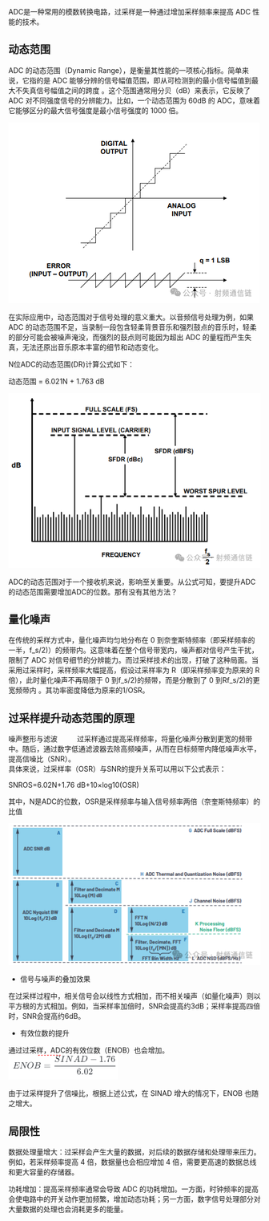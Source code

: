 ADC是一种常用的模数转换电路，过采样是一种通过增加采样频率来提高 ADC 性能的技术。

## 动态范围

ADC 的动态范围（Dynamic Range），是衡量其性能的一项核心指标。简单来说，它指的是 ADC 能够分辨的信号幅值范围，即从可检测到的最小信号幅值到最大不失真信号幅值之间的跨度 。这个范围通常用分贝（dB）来表示，它反映了 ADC 对不同强度信号的分辨能力。比如，一个动态范围为 60dB 的 ADC，意味着它能够区分的最大信号强度是最小信号强度的 1000 倍。

![](https://raw.githubusercontent.com/LeroyK111/pictureBed/master/20250219182000.png)

在实际应用中，动态范围对于信号处理的意义重大。以音频信号处理为例，如果 ADC 的动态范围不足，当录制一段包含轻柔背景音乐和强烈鼓点的音乐时，轻柔的部分可能会被噪声淹没，而强烈的鼓点则可能因为超出 ADC 的量程而产生失真，无法还原出音乐原本丰富的细节和动态变化。

N位ADC的动态范围(DR)计算公式如下：

动态范围 = 6.021N + 1.763 dB

![](https://raw.githubusercontent.com/LeroyK111/pictureBed/master/20250219182013.png)

ADC的动态范围对于一个接收机来说，影响至关重要。从公式可知，要提升ADC的动态范围需要增加ADC的位数。那有没有其他方法？

## 量化噪声

在传统的采样方式中，量化噪声均匀地分布在 0 到奈奎斯特频率（即采样频率的一半，f_s/2)）的频带内。这意味着在整个信号带宽内，噪声都对信号产生干扰，限制了 ADC 对信号细节的分辨能力。而过采样技术的出现，打破了这种局面。当采用过采样时，采样频率大幅提高，假设过采样率为 R（即采样频率变为原来的 R 倍），此时量化噪声不再局限于 0 到f_s/2)的频带，而是分散到了 0 到Rf_s/2)的更宽频带内 。其功率密度降低为原来的1/OSR。
## 过采样提升动态范围的原理
噪声整形与滤波          过采样通过提高采样频率，将量化噪声分散到更宽的频带中。随后，通过数字低通滤波器去除高频噪声，从而在目标频带内降低噪声水平，提高信噪比（SNR）。           
具体来说，过采样率（OSR）与SNR的提升关系可以用以下公式表示：

SNROS=6.02N+1.76 dB+10×log10(OSR)

其中，N是ADC的位数，OSR是采样频率与输入信号频率两倍（奈奎斯特频率）的比值

![](https://raw.githubusercontent.com/LeroyK111/pictureBed/master/20250219182050.png)
- 信号与噪声的叠加效果          

在过采样过程中，相关信号会以线性方式相加，而不相关噪声（如量化噪声）则以平方根的方式相加。例如，当采样率加倍时，SNR会提高约3dB；采样率提高四倍时，SNR会提高约6dB。


- 有效位数的提升  

通过过采样，ADC的有效位数（ENOB）也会增加。
![](https://raw.githubusercontent.com/LeroyK111/pictureBed/master/20250219182224.png)


由于过采样提升了信噪比，根据上述公式，在 SINAD 增大的情况下，ENOB 也随之增大。

## 局限性  

数据处理量增大：过采样会产生大量的数据，对后续的数据存储和处理带来压力。例如，若采样频率提高 4 倍，数据量也会相应增加 4 倍，需要更高速的数据总线和更大容量的存储器。

功耗增加：提高采样频率通常会导致 ADC 的功耗增加。一方面，时钟频率的提高会使电路中的开关动作更加频繁，增加动态功耗；另一方面，数字信号处理部分对大量数据的处理也会消耗更多的能量。